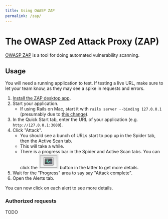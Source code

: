 ```yaml
---
title: Using OWASP ZAP
permalink: /zap/
---
```


# The OWASP Zed Attack Proxy (ZAP)

[OWASP ZAP](https://www.owasp.org/index.php/OWASP_Zed_Attack_Proxy_Project) is a tool for doing automated vulnerability scanning.

## Usage

You will need a running application to test. If testing a live URL, make sure to let your team know, as they may see a spike in requests and errors.

1. [Install the ZAP desktop app](https://github.com/zaproxy/zaproxy/wiki/Downloads).
1. Start your application.
    * If using Rails on Mac, start it with `rails server --binding 127.0.0.1` (presumably due to [this change](http://guides.rubyonrails.org/4_2_release_notes.html#default-host-for-rails-server)).
1. In the Quick Start tab, enter the URL of your application (e.g. `http://127.0.0.1:3000`).
1. Click "Attack".
    * You should see a bunch of URLs start to pop up in the Spider tab, then the Active Scan tab.
    * This will take a while.
    * There is a progress bar in the Spider and Active Scan tabs. You can click the ![small graph icon](../assets/zap_graph.png) button in the latter to get more details.
1. Wait for the "Progress" area to say say "Attack complete".
1. Open the Alerts tab.

You can now click on each alert to see more details.

### Authorized requests

TODO
